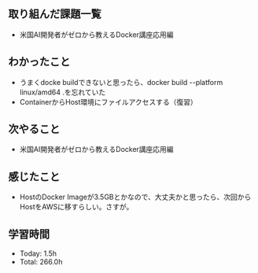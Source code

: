 ## 取り組んだ課題一覧
- 米国AI開発者がゼロから教えるDocker講座応用編
## わかったこと
- うまくdocke buildできないと思ったら、docker build --platform linux/amd64 .を忘れていた
- ContainerからHost環境にファイルアクセスする（復習）
## 次やること
- 米国AI開発者がゼロから教えるDocker講座応用編
## 感じたこと
- HostのDocker Imageが3.5GBとかなので、大丈夫かと思ったら、次回からHostをAWSに移すらしい。さすが。
## 学習時間
- Today: 1.5h
- Total: 266.0h
